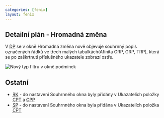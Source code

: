 ```yaml
---
categories: [fenix]
layout: fenix
---
```

## Detailní plán - Hromadná změna
V  <abbr title="Detailní plán">DP</abbr> se v okně Hromadná změna nově objevuje souhrnný popis označených řádků ve třech malých tabulkách(Afinita GRP, GRP, TRP), která se po zaškrtnutí příslušného ukazatele zobrazí ostře.

![Nový typ filtru v okně podmínek]({{site.url}}/data/HZ_podokna.jpg)

## Ostatní
<ul><li><abbr title="Reachové křivky">RK</abbr> -  do nastavení Souhrnného okna byly přidány v Ukazatelích položky <abbr title="Cost per Thousand">CPT</abbr> a <abbr title="Cost per Point">CPP</abbr></li>
<li><abbr title="Strategický plán">SP</abbr> - do nastavení Souhrnného okna byla přidána v Ukazatelích položka <abbr title="Cost per Thousand">CPT</abbr></li></ul>